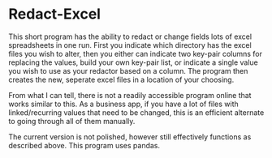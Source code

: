 # Redact-Excel

This short program has the ability to redact or change fields lots of excel spreadsheets in one run. First you indicate which directory has the excel files you wish to alter, then you either can indicate two key-pair columns for replacing the values, build your own key-pair list, or indicate a single value you wish to use as your redactor based on a column. The program then creates the new, seperate excel files in a location of your choosing.

From what I can tell, there is not a readily accessible program online that works similar to this. As a business app, if you have a lot of files with linked/recurring values that need to be changed, this is an efficient alternate to going through all of them manually.

The current version is not polished, however still effectively functions as described above. This program uses pandas. 
